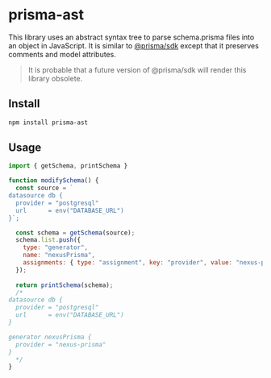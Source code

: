 # prisma-ast

This library uses an abstract syntax tree to parse schema.prisma files into an object in JavaScript. It is similar to [@prisma/sdk](https://github.com/prisma/prisma/tree/master/src/packages/sdk) except that it preserves comments and model attributes.

> It is probable that a future version of @prisma/sdk will render this library obsolete.

## Install

```bash
npm install prisma-ast
```

## Usage

```js
import { getSchema, printSchema }

function modifySchema() {
  const source = `
datasource db {
  provider = "postgresql"
  url      = env("DATABASE_URL")
}`;

  const schema = getSchema(source);
  schema.list.push({ 
    type: "generator", 
    name: "nexusPrisma", 
    assignments: { type: "assignment", key: "provider", value: "nexus-prisma" } 
  });
  
  return printSchema(schema);
  /*
datasource db {
  provider = "postgresql"
  url      = env("DATABASE_URL")
}

generator nexusPrisma {
  provider = "nexus-prisma"
}
  */
}
```
